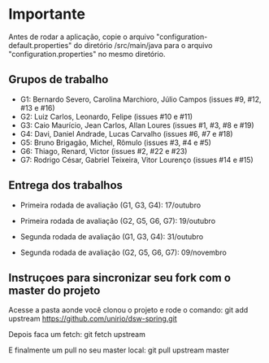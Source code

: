# Importante

Antes de rodar a aplicação, copie o arquivo "configuration-default.properties" do diretório /src/main/java para o arquivo "configuration.properties" no mesmo diretório.


## Grupos de trabalho

* G1: Bernardo Severo, Carolina Marchioro, Júlio Campos (issues #9, #12, #13 e #16)
* G2: Luiz Carlos, Leonardo, Felipe (issues #10 e #11)
* G3: Caio Maurício, Jean Carlos, Allan Loures (issues #1, #3, #8 e #19)
* G4: Davi, Daniel Andrade, Lucas Carvalho (issues #6, #7 e #18)
* G5: Bruno Brigagão, Michel, Rômulo (issues #3, #4 e #5)
* G6: Thiago, Renard, Victor (issues #2, #22 e #23)
* G7: Rodrigo César, Gabriel Teixeira, Vitor Lourenço (issues #14 e #15)


## Entrega dos trabalhos

* Primeira rodada de avaliação (G1, G3, G4): 17/outubro
* Primeira rodada de avaliação (G2, G5, G6, G7): 19/outubro

* Segunda rodada de avaliação (G1, G3, G4): 31/outubro
* Segunda rodada de avaliação (G2, G5, G6, G7): 09/novembro


## Instruçoes para sincronizar seu fork com o master do projeto

Acesse a pasta aonde você clonou o projeto e rode o comando:
git add upstream https://github.com/unirio/dsw-spring.git

Depois faca um fetch:
git fetch upstream

E finalmente um pull no seu master local:
git pull upstream master

